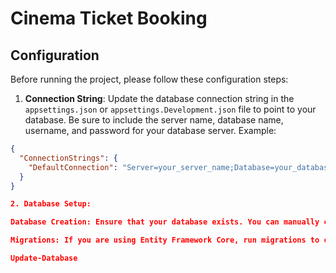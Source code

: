 # Cinema Ticket Booking

## Configuration

Before running the project, please follow these configuration steps:

1. **Connection String**: Update the database connection string in the `appsettings.json` or `appsettings.Development.json` file to point to your database. Be sure to include the server name, database name, username, and password for your database server. Example:

```json
{
  "ConnectionStrings": {
    "DefaultConnection": "Server=your_server_name;Database=your_database_name;User=your_username;Password=your_password;"
  }
}

2. Database Setup:

Database Creation: Ensure that your database exists. You can manually create it or use Entity Framework Core migrations to create the database for you.

Migrations: If you are using Entity Framework Core, run migrations to create or update the database schema based on your model classes. Use the following commands in the terminal:

Update-Database



